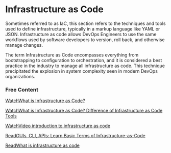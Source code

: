 # Infrastructure as Code

Sometimes referred to as IaC, this section refers to the techniques and tools used to define infrastructure, typically in a markup language like YAML or JSON. Infrastructure as code allows DevOps Engineers to use the same workflows used by software developers to version, roll back, and otherwise manage changes.

The term Infrastructure as Code encompasses everything from bootstrapping to configuration to orchestration, and it is considered a best practice in the industry to manage all infrastructure as code. This technique precipitated the explosion in system complexity seen in modern DevOps organizations.

### Free Content

[WatchWhat is Infrastructure as Code?](https://www.youtube.com/watch?v=zWw2wuiKd5o)

[WatchWhat is Infrastructure as Code? Difference of Infrastructure as Code Tools](https://www.youtube.com/watch?v=POPP2WTJ8es)

[WatchVideo introduction to infrastructure as code](https://www.youtube.com/watch?v=zWw2wuiKd5o)

[ReadGUIs, CLI, APIs: Learn Basic Terms of Infrastructure-as-Code](https://thenewstack.io/guis-cli-apis-learn-basic-terms-of-infrastructure-as-code/)

[ReadWhat is infrastructure as code](https://roadmap.sh/\(https://www.redhat.com/en/topics/automation/what-is-infrastructure-as-code-iac)
